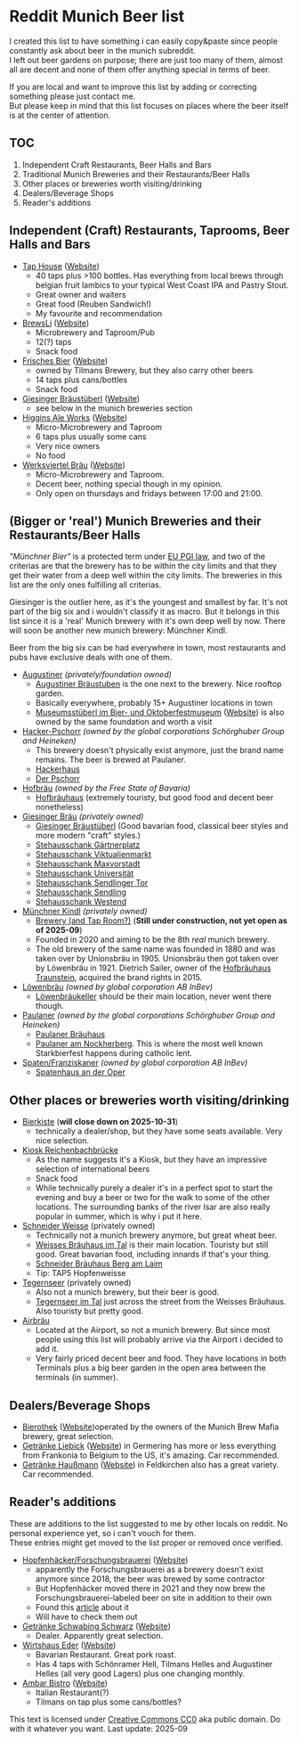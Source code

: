 Reddit Munich Beer list
===

I created this list to have something i can easily copy&paste since people constantly ask about beer in the munich subreddit.  
I left out beer gardens on purpose; there are just too many of them, almost all are decent and none of them offer anything special in terms of beer.

If you are local and want to improve this list by adding or correcting something please just contact me.  
But please keep in mind that this list focuses on places where the beer itself is at the center of attention.

## TOC
 1. Independent Craft Restaurants, Beer Halls and Bars
 2. Traditional Munich Breweries and their Restaurants/Beer Halls
 3. Other places or breweries worth visiting/drinking
 4. Dealers/Beverage Shops
 5. Reader's additions

## Independent (Craft) Restaurants, Taprooms, Beer Halls and Bars
* [Tap House](https://www.openstreetmap.org/node/1836234731) ([Website](https://tap-house-munich.de/de/))
  * 40 taps plus >100 bottles. Has everything from local brews through belgian fruit lambics to your typical West Coast IPA and Pastry Stout.
  * Great owner and waiters
  * Great food (Reuben Sandwich!)
  * My favourite and recommendation
* [BrewsLi](https://www.openstreetmap.org/node/1357982129) ([Website](https://brewsli.de/))
  * Microbrewery and Taproom/Pub
  * 12(?) taps
  * Snack food
* [Frisches Bier](https://www.openstreetmap.org/node/5640320024) ([Website](https://www.frischesbier-muenchen.de/))
  * owned by Tilmans Brewery, but they also carry other beers
  * 14 taps plus cans/bottles
  * Snack food
* [Giesinger Bräustüberl](https://www.openstreetmap.org/node/3483635411) ([Website](https://www.giesinger-braeu.de/))
  * see below in the munich breweries section
* [Higgins Ale Works](https://www.openstreetmap.org/node/9844332568) ([Website](https://higginsaleworks.com/))
  * Micro-Microbrewery and Taproom
  * 6 taps plus usually some cans
  * Very nice owners
  * No food
* [Werksviertel Bräu](https://www.openstreetmap.org/node/9964774236) ([Website](https://werksviertelbräu.de))
  * Micro-Microbrewery and Taproom.
  * Decent beer, nothing special though in my opinion.
  * Only open on thursdays and fridays between 17:00 and 21:00.

## (Bigger or 'real') Munich Breweries and their Restaurants/Beer Halls
_"Münchner Bier"_ is a protected term under [EU PGI law](https://en.wikipedia.org/wiki/Geographical_indications_and_traditional_specialities_in_the_European_Union), and two of the criterias are that the brewery has to be within the city limits and that they get their water from a deep well within the city limits. The breweries in this list are the only ones fulfilling all criterias.

Giesinger is the outlier here, as it's the youngest and smallest by far. It's not part of the big six and i wouldn't classify it as macro. But it belongs in this list since it is a 'real' Munich brewery with it's own deep well by now. There will soon be another new munich brewery: Münchner Kindl.

Beer from the big six can be had everywhere in town, most restaurants and pubs have exclusive deals with one of them.

* [Augustiner](https://www.augustiner-braeu.de) _(privately/foundation owned)_
  * [Augustiner Bräustuben](https://www.openstreetmap.org/node/82772298) is the one next to the brewery. Nice rooftop garden.
  * Basically everywhere, probably 15+ Augustiner locations in town
  * [Museumsstüberl im Bier- und Oktoberfestmuseum](https://www.openstreetmap.org/node/656253061) ([Website](https://www.museumsstueberl.com/)) is also owned by the same foundation and worth a visit
* [Hacker-Pschorr](https://www.hacker-pschorr.de) _(owned by the global corporations Schörghuber Group and Heineken)_
  * This brewery doesn't physically exist anymore, just the brand name remains. The beer is brewed at Paulaner.
  * [Hackerhaus](https://www.openstreetmap.org/node/700957664)
  * [Der Pschorr](https://www.openstreetmap.org/node/358492740)
* [Hofbräu](https://www.hofbraeu-muenchen.de) _(owned by the Free State of Bavaria)_
  * [Hofbräuhaus](https://www.openstreetmap.org/node/11829267544) (extremely touristy, but good food and decent beer nonetheless)
* [Giesinger Bräu](https://www.giesinger-braeu.de/) _(privately owned)_
  * [Giesinger Bräustüberl](https://www.openstreetmap.org/node/3483635411) (Good bavarian food, classical beer styles and more modern "craft" styles.)
  * [Stehausschank Gärtnerplatz](https://www.openstreetmap.org/way/98738705)
  * [Stehausschank Viktualienmarkt](https://www.openstreetmap.org/node/1016358208)
  * [Stehausschank Maxvorstadt](https://www.openstreetmap.org/node/1813638199)
  * [Stehausschank Universität](https://www.openstreetmap.org/node/329088197)
  * [Stehausschank Sendlinger Tor](https://www.openstreetmap.org/node/700042712)
  * [Stehausschank Sendling](https://www.openstreetmap.org/node/2015822730)
  * [Stehausschank Westend](https://www.openstreetmap.org/node/337484404)
* [Münchner Kindl](https://www.muenchnerkindlbrauerei.de) _(privately owned)_
  * [Brewery (and Tap Room?)](https://www.openstreetmap.org/way/1285237072) (**Still under construction, not yet open as of 2025-09**)
  * Founded in 2020 and aiming to be the 8th _real_ munich brewery.
  * The old brewery of the same name was founded in 1880 and was taken over by Unionsbräu in 1905. Unionsbräu then got taken over by Löwenbräu in 1921. Dietrich Sailer, owner of the [Hofbräuhaus Traunstein](https://www.hb-ts.de), acquired the brand rights in 2015.
* [Löwenbräu](https://loewenbraeu.de) _(owned by global corporation AB InBev)_
  * [Löwenbräukeller](https://www.openstreetmap.org/way/98064749) should be their main location, never went there though.
* [Paulaner](https://www.paulaner.de) _(owned by the global corporations Schörghuber Group and Heineken)_
  * [Paulaner Bräuhaus](https://www.openstreetmap.org/node/307528347)
  * [Paulaner am Nockherberg](https://www.openstreetmap.org/node/262128245). This is where the most well known Starkbierfest happens during catholic lent.
* [Spaten/Franziskaner](https://spatenbraeu.de) _(owned by global corporation AB InBev)_
  * [Spatenhaus an der Oper](https://www.openstreetmap.org/node/863560075)

## Other places or breweries worth visiting/drinking
* [Bierkiste](https://www.openstreetmap.org/node/8467824847) (**will close down on 2025-10-31**)
  * technically a dealer/shop, but they have some seats available. Very nice selection.
* [Kiosk Reichenbachbrücke](https://www.openstreetmap.org/way/108574652)
  * As the name suggests it's a Kiosk, but they have an impressive selection of international beers
  * Snack food
  * While technically purely a dealer it's in a perfect spot to start the evening and buy a beer or two for the walk to some of the other locations. The surrounding banks of the river Isar are also really popular in summer, which is why i put it here.
* [Schneider Weisse](https://schneider-weisse.de) (privately owned)
  * Technically not a munich brewery anymore, but great wheat beer.
  * [Weisses Bräuhaus im Tal](https://www.openstreetmap.org/node/6013457619) is their main location. Touristy but still good. Great bavarian food, including innards if that's your thing.
  * [Schneider Bräuhaus Berg am Laim](https://www.openstreetmap.org/node/281511881)
  * Tip: TAP5 Hopfenweisse
* [Tegernseer](https://www.brauhaus-tegernsee.de) (privately owned)
  * Also not a munich brewery, but their beer is good.
  * [Tegernseer im Tal](https://www.openstreetmap.org/node/332790673) just across the street from the Weisses Bräuhaus. Also touristy but pretty good.
* [Airbräu](https://www.munich-airport.de/airbraeu/de)
  * Located at the Airport, so not a munich brewery. But since most people using this list will probably arrive via the Airport i decided to add it.
  * Very fairly priced decent beer and food. They have locations in both Terminals plus a big beer garden in the open area between the terminals (in summer).

## Dealers/Beverage Shops
* [Bierothek](https://www.openstreetmap.org/node/4851250425) ([Website](https://bierothek.de/stores/muenchen))operated by the owners of the Munich Brew Mafia brewery, great selection.
* [Getränke Liebick](https://www.openstreetmap.org/way/78282493) ([Website](https://www.landbierzentrale.de)) in Germering has more or less everything from Frankonia to Belgium to the US, it's amazing. Car recommended.
* [Getränke Haußmann](https://www.openstreetmap.org/node/3493308846) ([Website](https://www.getraenke-haussmann.de)) in Feldkirchen also has a great variety. Car recommended.

## Reader's additions
These are additions to the list suggested to me by other locals on reddit. No personal experience yet, so i can't vouch for them.  
These entries might get moved to the list proper or removed once verified.

* [Hopfenhäcker/Forschungsbrauerei](https://www.openstreetmap.org/node/253247251) ([Website](http://www.forschungsbrauerei-braeustueberl.de))
  * apparently the Forschungsbrauerei as a brewery doesn't exist anymore since 2018, the beer was brewed by some contractor
  * But Hopfenhäcker moved there in 2021 and they now brew the Forschungsbrauerei-labeled beer on site in addition to their own
  * Found this [article](https://www.sueddeutsche.de/muenchen/muenchen-brauerei-hopfenhaecker-haidhausen-perlach-1.5419089) about it
  * Will have to check them out
* [Getränke Schwabing Schwarz](https://www.openstreetmap.org/node/11277513196) ([Website](https://www.getraenke-schwabing.de))
  * Dealer. Apparently great selection.
* [Wirtshaus Eder](https://www.openstreetmap.org/node/367787215) ([Website](https://www.ederwirt.de))
  * Bavarian Restaurant. Great pork roast.
  * Has 4 taps with Schönramer Hell, Tilmans Helles and Augustiner Helles (all very good Lagers) plus one changing monthly.
* [Ambar Bistro](https://www.openstreetmap.org/node/3398575537) ([Website](https://www.ambar-bistro.de))
  * Italian Restaurant(?)
  * Tilmans on tap plus some cans/bottles?

This text is licensed under [Creative Commons CC0](https://creativecommons.org/publicdomain/zero/1.0/) aka public domain. Do with it whatever you want. Last update: 2025-09